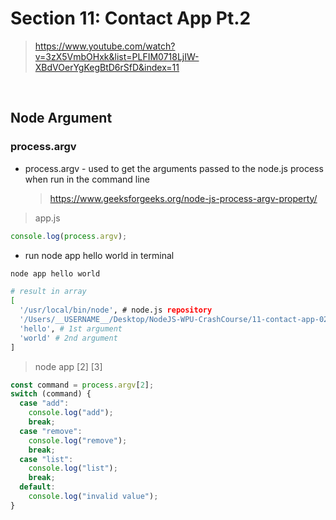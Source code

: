 # Section 11: Contact App Pt.2

> https://www.youtube.com/watch?v=3zX5VmbOHxk&list=PLFIM0718LjIW-XBdVOerYgKegBtD6rSfD&index=11

<br/>

## Node Argument

### process.argv

- process.argv - used to get the arguments passed to the node.js process when run in the command line
  > https://www.geeksforgeeks.org/node-js-process-argv-property/

> app.js

```js
console.log(process.argv);
```

- run node app hello world in terminal

```bash
node app hello world
```

```bash
# result in array
[
  '/usr/local/bin/node', # node.js repository
  '/Users/__USERNAME__/Desktop/NodeJS-WPU-CrashCourse/11-contact-app-02/app', # file entry point
  'hello', # 1st argument
  'world' # 2nd argument
]
```

> node app [2] [3]

```js
const command = process.argv[2];
switch (command) {
  case "add":
    console.log("add");
    break;
  case "remove":
    console.log("remove");
    break;
  case "list":
    console.log("list");
    break;
  default:
    console.log("invalid value");
}
```
